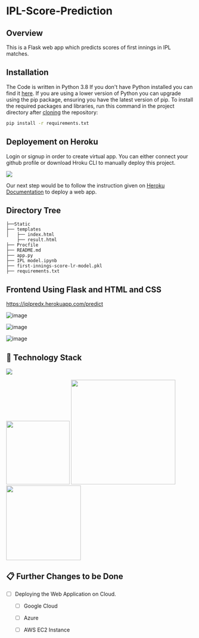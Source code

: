 # IPL-Score-Prediction

## Overview
This is a Flask web app which predicts scores of first innings in IPL matches.




## Installation
The Code is written in Python 3.8 If you don't have Python installed you can find it [here](https://www.python.org/downloads/). If you are using a lower version of Python you can upgrade using the pip package, ensuring you have the latest version of pip. To install the required packages and libraries, run this command in the project directory after [cloning](https://www.howtogeek.com/451360/how-to-clone-a-github-repository/) the repository:
```bash
pip install -r requirements.txt
```


## Deployement on Heroku
Login or signup in order to create virtual app. You can either connect your github profile or download Hroku CLI to manually deploy this project.

[![](https://i.imgur.com/dKmlpqX.png)](https://heroku.com)

Our next step would be to follow the instruction given on [Heroku Documentation](https://devcenter.heroku.com/articles/getting-started-with-python) to deploy a web app.

## Directory Tree 
```
├──Static
├── templates
│   ├── index.html
    ├── result.html
├── Procfile
├── README.md
├── app.py
├── IPL model.ipynb
├── first-innings-score-lr-model.pkl
├── requirements.txt
```

## Frontend Using Flask and HTML and CSS

https://iplpredx.herokuapp.com/predict

![image](https://user-images.githubusercontent.com/75041273/125139977-2aa37500-e12f-11eb-9f97-0dc5da69e7f8.png)

![image](https://user-images.githubusercontent.com/75041273/125140079-5d4d6d80-e12f-11eb-86f5-6298b886fdcd.png)

![image](https://user-images.githubusercontent.com/75041273/125140057-5161ab80-e12f-11eb-8f33-d5849a3cc225.png)





## 🏁 Technology Stack

![](https://forthebadge.com/images/badges/made-with-python.svg)

[<img target="_blank" src="https://flask.palletsprojects.com/en/1.1.x/_images/flask-logo.png" width=170>](https://flask.palletsprojects.com/en/1.1.x/) [<img target="_blank" src="https://number1.co.za/wp-content/uploads/2017/10/gunicorn_logo-300x85.png" width=280>](https://gunicorn.org) [<img target="_blank" src="https://scikit-learn.org/stable/_static/scikit-learn-logo-small.png" width=200>](https://scikit-learn.org/stable/) 

## 📋 Further Changes to be Done

- [ ] Deploying the Web Application on Cloud.
     - [ ] Google Cloud 
     - [ ] Azure
     - [ ] AWS EC2 Instance
 
 
